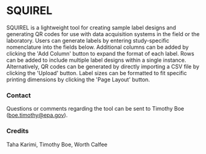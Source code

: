 # SQUIREL
SQUIREL is a lightweight tool for creating sample label designs and generating QR codes for use with data acquisition systems in the field or the laboratory. Users can generate labels by entering study-specific nomenclature into the fields below. Additional columns can be added by clicking the 'Add Column' button to expand the format of each label. Rows can be added to include multiple label designs within a single instance. Alternatively, QR codes can be generated by directly importing a CSV file by clicking the 'Upload' button. Label sizes can be formatted to fit specific printing dimensions by clicking the 'Page Layout' button. 

### Contact
Questions or comments regarding the tool can be sent to Timothy Boe (boe.timothy@epa.gov).

### Credits
Taha Karimi, Timothy Boe, Worth Calfee
